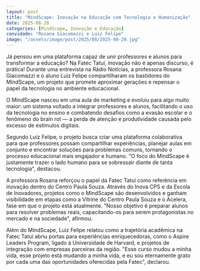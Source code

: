 ```yaml
---
layout: post
title: "MindScape: Inovação na Educação com Tecnologia e Humanização"
date: 2025-08-20
categories: [MindScape, Inovação e Educação]
convidado: "Rosana Giacomazzi e Luiz Felipe"
image: "/assets/image/post/2025/08/2025-08-20.jpg"
---
```


Já pensou em uma plataforma capaz de unir professores e alunos para transformar a educação? Na Fatec Tatuí, inovação não é apenas discurso, é prática! Durante uma entrevista na Rádio Notícias, a professora Rosana Giacomazzi e o aluno Luiz Felipe compartilharam os bastidores do MindScape, um projeto que promete aproximar gerações e repensar o papel da tecnologia no ambiente educacional.

O MindScape nasceu em uma aula de marketing e evoluiu para algo muito maior: um sistema voltado a integrar professores e alunos, facilitando o uso da tecnologia no ensino e combatendo desafios como a evasão escolar e o fenômeno do brain rot — a perda de atenção e produtividade causada pelo excesso de estímulos digitais.

Segundo Luiz Felipe, o projeto busca criar uma plataforma colaborativa para que professores possam compartilhar experiências, planejar aulas em conjunto e encontrar soluções para problemas comuns, tornando o processo educacional mais engajador e humano. "O foco do MindScape é justamente trazer o lado humano para se sobressair diante de tanta tecnologia", destacou.

A professora Rosana reforçou o papel da Fatec Tatuí como referência em inovação dentro do Centro Paula Souza. Através do Inova CPS e da Escola de Inovadores, projetos como o MindScape são desenvolvidos e ganham visibilidade em etapas como a Vitrine do Centro Paula Souza e o Acelera, fase em que o projeto está atualmente. "Nosso objetivo é preparar alunos para resolver problemas reais, capacitando-os para serem protagonistas no mercado e na sociedade", afirmou.

Além do MindScape, Luiz Felipe relatou como a trajetória acadêmica na Fatec Tatuí abriu portas para experiências enriquecedoras, como o Aspire Leaders Program, ligado à Universidade de Harvard, e projetos de integração com empresas parceiras da região. "Esse curso mudou a minha vida, esse projeto está mudando a minha vida, e eu sou eternamente grato por cada uma das oportunidades oferecidas pela Fatec", declarou.

